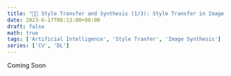 ```yaml
---
title: "👨‍💻 Style Transfer and Synthesis (1/3): Style Transfer in Image Synthesis"
date: 2023-6-17T00:13:00+08:00
draft: false
math: true
tags: ['Artificial Intelligence', 'Style Tranfer', 'Image Synthesis']
series: ['CV', 'DL']
---
```


<!--more-->

Coming Soon